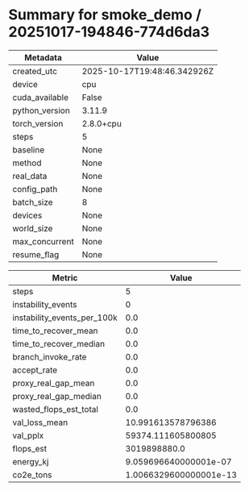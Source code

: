 # Summary for smoke_demo / 20251017-194846-774d6da3

| Metadata | Value |
|---|---|
| created_utc | 2025-10-17T19:48:46.342926Z |
| device | cpu |
| cuda_available | False |
| python_version | 3.11.9 |
| torch_version | 2.8.0+cpu |
| steps | 5 |
| baseline | None |
| method | None |
| real_data | None |
| config_path | None |
| batch_size | 8 |
| devices | None |
| world_size | None |
| max_concurrent | None |
| resume_flag | None |

| Metric | Value |
|---|---|
| steps | 5 |
| instability_events | 0 |
| instability_events_per_100k | 0.0 |
| time_to_recover_mean | 0.0 |
| time_to_recover_median | 0.0 |
| branch_invoke_rate | 0.0 |
| accept_rate | 0.0 |
| proxy_real_gap_mean | 0.0 |
| proxy_real_gap_median | 0.0 |
| wasted_flops_est_total | 0.0 |
| val_loss_mean | 10.991613578796386 |
| val_pplx | 59374.111605800805 |
| flops_est | 3019898880.0 |
| energy_kj | 9.059696640000001e-07 |
| co2e_tons | 1.0066329600000001e-13 |